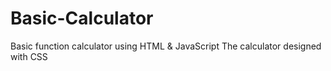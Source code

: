 # Basic-Calculator
Basic function calculator using HTML &amp; JavaScript
The calculator designed with CSS 
